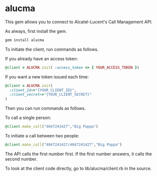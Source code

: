 # alucma

This gem allows you to connect to Alcatel-Lucent's Call Management API.

As always, first install the gem.
````ruby
gem install alucma
````

To initiate the client, run commands as follows.

If you already have an access token:
````ruby
@client = ALUCMA.init( :access_token => { YOUR_ACCESS_TOKEN })
````
If you want a new token issued each time:

````ruby
@client = ALUCMA.init(
  :client_id=>"{YOUR_CLIENT_ID}",
  :client_secret=>"{YOUR_CLIENT_SECRET}"
)
````

Then you can run commands as follows.

To call a single person:

````ruby
@client.make_call("4047241427","Big Poppa")
````

To initiate a call between two people:
````ruby
@client.make_call("4047241427/4047241427","Big Poppa")
````
The API calls the first number first. If the first number answers, it calls the second number.


To look at the client code directly, go to lib/alucma/client.rb in the source.
